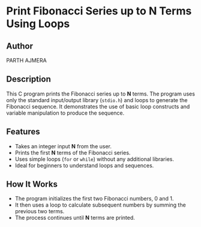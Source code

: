 # Print Fibonacci Series up to N Terms Using Loops

## Author
PARTH AJMERA

## Description
This C program prints the Fibonacci series up to **N** terms. The program uses only the standard input/output library (`stdio.h`) and loops to generate the Fibonacci sequence. It demonstrates the use of basic loop constructs and variable manipulation to produce the sequence.

## Features
- Takes an integer input **N** from the user.
- Prints the first **N** terms of the Fibonacci series.
- Uses simple loops (`for` or `while`) without any additional libraries.
- Ideal for beginners to understand loops and sequences.

## How It Works
- The program initializes the first two Fibonacci numbers, 0 and 1.
- It then uses a loop to calculate subsequent numbers by summing the previous two terms.
- The process continues until **N** terms are printed.
